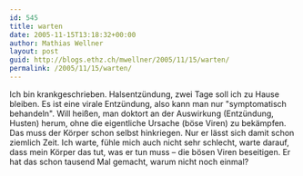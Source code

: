 ```yaml
---
id: 545
title: warten
date: 2005-11-15T13:18:32+00:00
author: Mathias Wellner
layout: post
guid: http://blogs.ethz.ch/mwellner/2005/11/15/warten/
permalink: /2005/11/15/warten/
---
```

Ich bin krankgeschrieben. Halsentzündung, zwei Tage soll ich zu Hause bleiben. Es ist eine virale Entzündung, also kann man nur "symptomatisch behandeln". Will heißen, man doktort an der Auswirkung (Entzündung, Husten) herum, ohne die eigentliche Ursache (böse Viren) zu bekämpfen. Das muss der Körper schon selbst hinkriegen. Nur er lässt sich damit schon ziemlich Zeit. Ich warte, fühle mich auch nicht sehr schlecht, warte darauf, dass mein Körper das tut, was er tun muss &#8211; die bösen Viren beseitigen. Er hat das schon tausend Mal gemacht, warum nicht noch einmal?